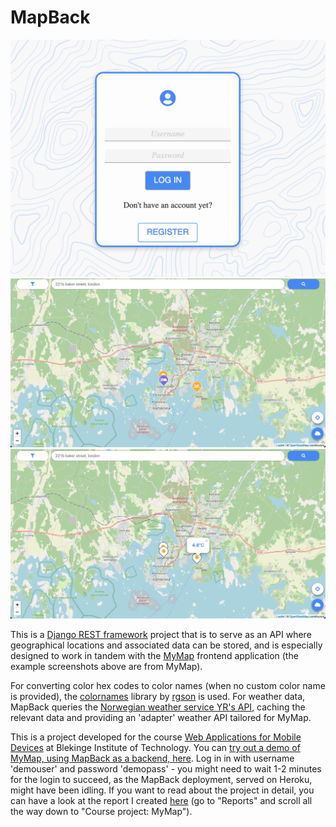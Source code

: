 # MapBack
<img width="600px" alt="An example screenshot of the login screen." src="./example_images/login_ex.png">

<img width="600px" alt="An example screenshot of the default map view." src="./example_images/normalview_ex.png">

<img width="600px" alt="An example screenshot of the weather map view." src="./example_images/weatherview_ex.png">

This is a [Django REST framework](https://www.django-rest-framework.org/) project that is to serve as an API where geographical locations and associated data can be stored, and is especially designed to work in tandem with the [MyMap](https://github.com/datalowe/mymap) frontend application (the example screenshots above are from MyMap).

For converting color hex codes to color names (when no custom color name is provided), the [colornames](https://github.com/rgson/python-colornames) library by [rgson](https://github.com/rgson/) is used. For weather data, MapBack queries the [Norwegian weather service YR's API](https://developer.yr.no/), caching the relevant data and providing an 'adapter' weather API tailored for MyMap.

This is a project developed for the course [Web Applications for Mobile Devices](https://www.bth.se/utbildning/program-och-kurser/kurser/20231/BJQE4/) at Blekinge Institute of Technology. You can [try out a demo of MyMap, using MapBack as a backend, here](https://www.student.bth.se/~loal20/dbwebb-kurser/webapp/me/kmom10/mymap). Log in in with username 'demouser' and password 'demopass' - you might need to wait 1-2 minutes for the login to succeed, as the MapBack deployment, served on Heroku, might have been idling. If you want to read about the project in detail, you can have a look at the report I created [here](https://www.student.bth.se/~loal20/dbwebb-kurser/webapp/me/redovisa/) (go to "Reports" and scroll all the way down to "Course project: MyMap").
